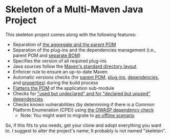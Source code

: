 # Skeleton of a Multi-Maven Java Project

This skeleton project comes along with the following features:

- Separation of [the aggregate and the parent POM](https://maven.apache.org/guides/introduction/introduction-to-the-pom.html#Project_Inheritance_vs_Project_Aggregation)
- Separation of the plug-ins and the dependencies management (i.e., parent POM and [separate BOM](https://maven.apache.org/guides/introduction/introduction-to-dependency-mechanism.html#Importing_Dependencies))
- Specifies the version of all required plug-ins
- Java sources follow the [Maven's standard directory layout](https://maven.apache.org/guides/introduction/introduction-to-the-standard-directory-layout.html)
- Enforcer rule to ensure an up-to-date Maven
- Automatic versions checks (for [parent POM](https://www.mojohaus.org/versions-maven-plugin/display-parent-updates-mojo.html), [plug-ins](https://www.mojohaus.org/versions-maven-plugin/display-plugin-updates-mojo.html), [dependencies](https://www.mojohaus.org/versions-maven-plugin/display-dependency-updates-mojo.html), and [properties](https://www.mojohaus.org/versions-maven-plugin/display-property-updates-mojo.html)) during the build process
- [Flattens the POM](https://www.mojohaus.org/flatten-maven-plugin/) of the application sub-module
- Checks for ["used but undeclared" and for "declared but unused" dependencies](https://maven.apache.org/plugins/maven-dependency-plugin/analyze-only-mojo.html)
- Checks known vulnerabilities (by determining if there is a Common Platform Enumeration (CPE)) using [the OWASP dependency check](https://jeremylong.github.io/DependencyCheck/)
    - Note: You might want to migrate to [an offline scenario](https://www.adesso.de/de/technisches/githubblog/sicherheitsluecken-mit-dem-owasp-dependency-check-erkennen-2.jsp)  

So, if this fits to you needs, get your clone and adopt everything you want to.
I suggest to alter the project's name; It probably is not named "skeleton".